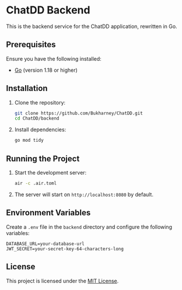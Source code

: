 # ChatDD Backend

This is the backend service for the ChatDD application, rewritten in Go.

## Prerequisites

Ensure you have the following installed:

- [Go](https://golang.org/) (version 1.18 or higher)

## Installation

1. Clone the repository:

   ```bash
   git clone https://github.com/Bukharney/ChatDD.git
   cd ChatDD/backend
   ```

2. Install dependencies:
   ```bash
   go mod tidy
   ```

## Running the Project

1. Start the development server:

   ```bash
   air -c .air.toml
   ```

2. The server will start on `http://localhost:8080` by default.

## Environment Variables

Create a `.env` file in the `backend` directory and configure the following variables:

```
DATABASE_URL=your-database-url
JWT_SECRET=your-secret-key-64-characters-long
```

## License

This project is licensed under the [MIT License](LICENSE).
